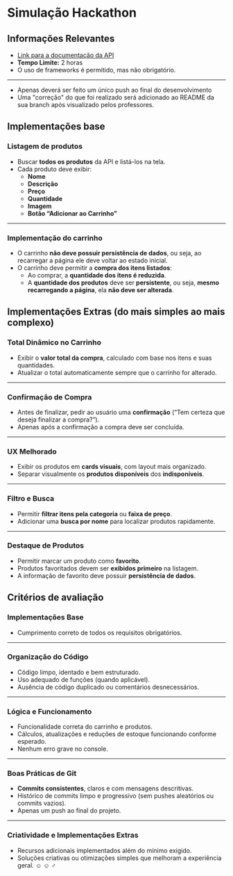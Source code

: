 # Simulação Hackathon
## Informações Relevantes

- [Link para a documentação da API](https://fakestoreapi.com/docs)
- **Tempo Limite:** 2 horas
- O uso de frameworks é permitido, mas não obrigatório.

---

- Apenas deverá ser feito um único push ao final do desenvolvimento
- Uma "correção" do que foi realizado será adicionado ao README da sua branch após visualizado pelos professores.

## Implementações base

### Listagem de produtos
- Buscar **todos os produtos** da API e listá-los na tela.  
- Cada produto deve exibir:
  - **Nome**
  - **Descrição**
  - **Preço**
  - **Quantidade**
  - **Imagem**
  - **Botão “Adicionar ao Carrinho”**

---

### Implementação do carrinho
- O carrinho **não deve possuir persistência de dados**, ou seja, ao recarregar a página ele deve voltar ao estado inicial.
- O carrinho deve permitir a **compra dos itens listados**:
  - Ao comprar, a **quantidade dos itens é reduzida**.
  - A **quantidade dos produtos** deve ser **persistente**, ou seja, **mesmo recarregando a página**, ela **não deve ser alterada**.

## Implementações Extras (do mais simples ao mais complexo)

### Total Dinâmico no Carrinho
- Exibir o **valor total da compra**, calculado com base nos itens e suas quantidades.  
- Atualizar o total automaticamente sempre que o carrinho for alterado.

---

### Confirmação de Compra
- Antes de finalizar, pedir ao usuário uma **confirmação** (“Tem certeza que deseja finalizar a compra?”).  
- Apenas após a confirmação a compra deve ser concluída.

---

### UX Melhorado
- Exibir os produtos em **cards visuais**, com layout mais organizado.  
- Separar visualmente os **produtos disponíveis** dos **indisponíveis**.

---

### Filtro e Busca
- Permitir **filtrar itens pela categoria** ou **faixa de preço**.  
- Adicionar uma **busca por nome** para localizar produtos rapidamente.

---

### Destaque de Produtos
- Permitir marcar um produto como **favorito**.  
- Produtos favoritados devem ser **exibidos primeiro** na listagem.  
- A informação de favorito deve possuir **persistência de dados**.

## Critérios de avaliação

### Implementações Base
- Cumprimento correto de todos os requisitos obrigatórios.

---

### Organização do Código
- Código limpo, identado e bem estruturado.  
- Uso adequado de funções (quando aplicável).  
- Ausência de código duplicado ou comentários desnecessários.

---

### Lógica e Funcionamento
- Funcionalidade correta do carrinho e produtos.  
- Cálculos, atualizações e reduções de estoque funcionando conforme esperado.  
- Nenhum erro grave no console.

---

### Boas Práticas de Git
- **Commits consistentes**, claros e com mensagens descritivas.  
- Histórico de commits limpo e progressivo (sem pushes aleatórios ou commits vazios).
- Apenas um push ao final do projeto.

---

### Criatividade e Implementações Extras
- Recursos adicionais implementados além do mínimo exigido.  
- Soluções criativas ou otimizações simples que melhoram a experiência geral.        ☺ ☺ ♂                   